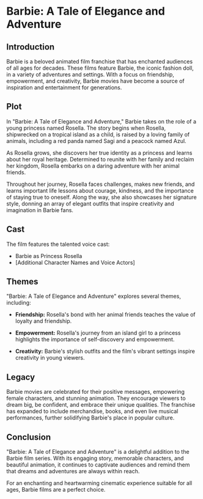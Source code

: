 # Barbie: A Tale of Elegance and Adventure

## Introduction

Barbie is a beloved animated film franchise that has enchanted audiences of all ages for decades. These films feature Barbie, the iconic fashion doll, in a variety of adventures and settings. With a focus on friendship, empowerment, and creativity, Barbie movies have become a source of inspiration and entertainment for generations.

## Plot

In "Barbie: A Tale of Elegance and Adventure," Barbie takes on the role of a young princess named Rosella. The story begins when Rosella, shipwrecked on a tropical island as a child, is raised by a loving family of animals, including a red panda named Sagi and a peacock named Azul.

As Rosella grows, she discovers her true identity as a princess and learns about her royal heritage. Determined to reunite with her family and reclaim her kingdom, Rosella embarks on a daring adventure with her animal friends.

Throughout her journey, Rosella faces challenges, makes new friends, and learns important life lessons about courage, kindness, and the importance of staying true to oneself. Along the way, she also showcases her signature style, donning an array of elegant outfits that inspire creativity and imagination in Barbie fans.

## Cast

The film features the talented voice cast:

- Barbie as Princess Rosella
- [Additional Character Names and Voice Actors]

## Themes

"Barbie: A Tale of Elegance and Adventure" explores several themes, including:

- **Friendship:** Rosella's bond with her animal friends teaches the value of loyalty and friendship.

- **Empowerment:** Rosella's journey from an island girl to a princess highlights the importance of self-discovery and empowerment.

- **Creativity:** Barbie's stylish outfits and the film's vibrant settings inspire creativity in young viewers.

## Legacy

Barbie movies are celebrated for their positive messages, empowering female characters, and stunning animation. They encourage viewers to dream big, be confident, and embrace their unique qualities. The franchise has expanded to include merchandise, books, and even live musical performances, further solidifying Barbie's place in popular culture.

## Conclusion

"Barbie: A Tale of Elegance and Adventure" is a delightful addition to the Barbie film series. With its engaging story, memorable characters, and beautiful animation, it continues to captivate audiences and remind them that dreams and adventures are always within reach.

For an enchanting and heartwarming cinematic experience suitable for all ages, Barbie films are a perfect choice.

